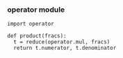 ### operator module

```
import operator

def product(fracs):
  t = reduce(operator.mul, fracs)
  return t.numerator, t.denominator
```
